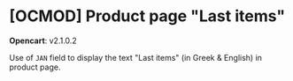 # [OCMOD] Product page "Last items"
**Opencart**: v2.1.0.2

Use of `JAN` field to display the text "Last items" (in Greek & English) in product page.
